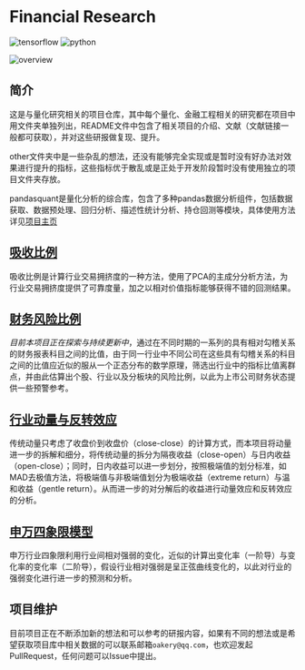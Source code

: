 # Financial Research

![tensorflow](https://img.shields.io/badge/TensorFlow-FF6F00?style=for-the-badge&logo=tensorflow&logoColor=white) ![python](https://img.shields.io/badge/Python-FFD43B?style=for-the-badge&logo=python&logoColor=blue)

![overview](https://activity-graph.herokuapp.com/graph?username=ppoak&theme=minimal)

## 简介

这是与量化研究相关的项目仓库，其中每个量化、金融工程相关的研究都在项目中用文件夹单独列出，README文件中包含了相关项目的介绍、文献（文献链接一般都可获取），并对这些研报做复现、提升。

other文件夹中是一些杂乱的想法，还没有能够完全实现或是暂时没有好办法对效果进行提升的指标，这些指标优于散乱或是正处于开发阶段暂时没有使用独立的项目文件夹存放。

pandasquant是量化分析的综合库，包含了多种pandas数据分析组件，包括数据获取、数据预处理、回归分析、描述性统计分析、持仓回测等模块，具体使用方法详见[项目主页](https://github.com/ppoak/pandasquant/)

## [吸收比例](./absorb_ratio/README.md)

吸收比例是计算行业交易拥挤度的一种方法，使用了PCA的主成分分析方法，为行业交易拥挤度提供了可靠度量，加之以相对价值指标能够获得不错的回测结果。

## [财务风险比例](./financial_risk_ratio/README.md)

*目前本项目正在探索与持续更新中*，通过在不同时期的一系列的具有相对勾稽关系的财务报表科目之间的比值，由于同一行业中不同公司在这些具有勾稽关系的科目之间的比值应近似的服从一个正态分布的数学原理，筛选出行业中的指标比值离群点，并由此估算出个股、行业以及分板块的风险比例，以此为上市公司财务状态提供一些预警参考。

## [行业动量与反转效应](./industrial_momentum_and_reverse/README.md)

传统动量只考虑了收盘价到收盘价（close-close）的计算方式，而本项目将动量进一步的拆解和细分，将传统动量的拆分为隔夜收益（close-open）与日内收益（open-close）；同时，日内收益可以进一步划分，按照极端值的划分标准，如MAD去极值方法，将极端值与非极端值划分为极端收益（extreme return）与温和收益（gentle return）。从而进一步的对分解后的收益进行动量效应和反转效应的分析。

## [申万四象限模型](./sw_quadrant/README.md)

申万行业四象限利用行业间相对强弱的变化，近似的计算出变化率（一阶导）与变化率的变化率（二阶导），假设行业相对强弱是呈正弦曲线变化的，以此对行业的强弱变化进行进一步的预测和分析。

## 项目维护

目前项目正在不断添加新的想法和可以参考的研报内容，如果有不同的想法或是希望获取项目库中相关数据的可以联系邮箱`oakery@qq.com`，也欢迎发起PullRequest，任何问题可以Issue中提出。
